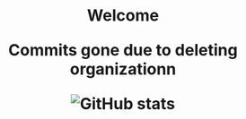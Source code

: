 <h1 align="center">Welcome
  
Commits gone due to deleting organizationn

![GitHub stats](https://github-readme-stats.vercel.app/api?username=BombayV&count_private=true&show_icons=true&theme=midnight-purple)
